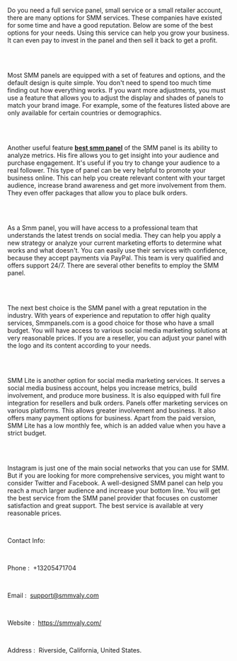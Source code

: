 <p><span style="font-weight: 400;">Do you need a full service panel, small service or a small retailer account, there are many options for SMM services. These companies have existed for some time and have a good reputation. Below are some of the best options for your needs. Using this service can help you grow your business. It can even pay to invest in the panel and then sell it back to get a profit.</span></p>
<p><br /><br /></p>
<p><span style="font-weight: 400;">Most SMM panels are equipped with a set of features and options, and the default design is quite simple. You don't need to spend too much time finding out how everything works. If you want more adjustments, you must use a feature that allows you to adjust the display and shades of panels to match your brand image. For example, some of the features listed above are only available for certain countries or demographics.</span></p>
<p><br /><br /></p>
<p><span style="font-weight: 400;">Another useful feature </span><a href="https://smmvaly.com/"><strong>best smm panel</strong></a><span style="font-weight: 400;"> of the SMM panel is its ability to analyze metrics. His fire allows you to get insight into your audience and purchase engagement. It's useful if you try to change your audience to a real follower. This type of panel can be very helpful to promote your business online. This can help you create relevant content with your target audience, increase brand awareness and get more involvement from them. They even offer packages that allow you to place bulk orders.</span></p>
<p><br /><br /></p>
<p><span style="font-weight: 400;">As a Smm panel, you will have access to a professional team that understands the latest trends on social media. They can help you apply a new strategy or analyze your current marketing efforts to determine what works and what doesn't. You can easily use their services with confidence, because they accept payments via PayPal. This team is very qualified and offers support 24/7. There are several other benefits to employ the SMM panel.</span></p>
<p><br /><br /></p>
<p><span style="font-weight: 400;">The next best choice is the SMM panel with a great reputation in the industry. With years of experience and reputation to offer high quality services, Smmpanels.com is a good choice for those who have a small budget. You will have access to various social media marketing solutions at very reasonable prices. If you are a reseller, you can adjust your panel with the logo and its content according to your needs.</span></p>
<p><br /><br /></p>
<p><span style="font-weight: 400;">SMM Lite is another option for social media marketing services. It serves a social media business account, helps you increase metrics, build involvement, and produce more business. It is also equipped with full fire integration for resellers and bulk orders. Panels offer marketing services on various platforms. This allows greater involvement and business. It also offers many payment options for business. Apart from the paid version, SMM Lite has a low monthly fee, which is an added value when you have a strict budget.</span></p>
<p><br /><br /></p>
<p><span style="font-weight: 400;">Instagram is just one of the main social networks that you can use for SMM. But if you are looking for more comprehensive services, you might want to consider Twitter and Facebook. A well-designed SMM panel can help you reach a much larger audience and increase your bottom line. You will get the best service from the SMM panel provider that focuses on customer satisfaction and great support. The best service is available at very reasonable prices.</span></p>
<p>&nbsp;</p>
<p><span style="font-weight: 400;">Contact Info:</span></p>
<p>&nbsp;</p>
<p><span style="font-weight: 400;">Phone</span> <span style="font-weight: 400;">:&nbsp; +13205471704</span></p>
<p>&nbsp;</p>
<p><span style="font-weight: 400;">Email</span> <span style="font-weight: 400;">:&nbsp; </span><a href="mailto:support@smmvaly.com"><span style="font-weight: 400;">support@smmvaly.com</span></a></p>
<p>&nbsp;</p>
<p><span style="font-weight: 400;">Website :&nbsp; </span><a href="https://smmvaly.com/"><span style="font-weight: 400;">https://smmvaly.com/</span></a></p>
<p>&nbsp;</p>
<p><span style="font-weight: 400;">Address</span> <span style="font-weight: 400;">:&nbsp; Riverside, California, United States.</span></p>

